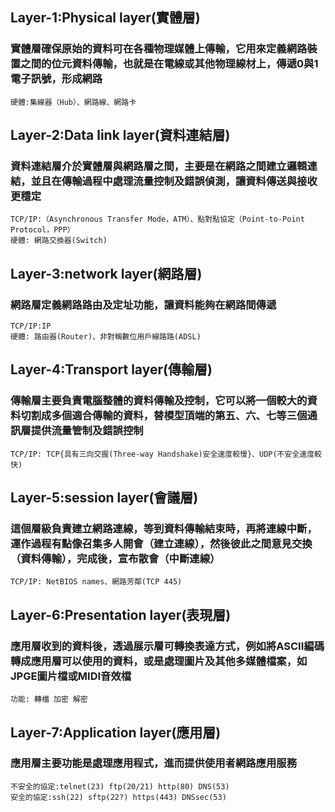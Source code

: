 ## Layer-1:Physical layer(實體層)
### 實體層確保原始的資料可在各種物理媒體上傳輸，它用來定義網路裝置之間的位元資料傳輸，也就是在電線或其他物理線材上，傳遞0與1電子訊號，形成網路
```
硬體:集線器（Hub）、網路線、網路卡
```
## Layer-2:Data link layer(資料連結層)
### 資料連結層介於實體層與網路層之間，主要是在網路之間建立邏輯連結，並且在傳輸過程中處理流量控制及錯誤偵測，讓資料傳送與接收更穩定
```
TCP/IP:（Asynchronous Transfer Mode，ATM）、點對點協定（Point-to-Point Protocol，PPP）
硬體: 網路交換器(Switch)
```
## Layer-3:network layer(網路層)
### 網路層定義網路路由及定址功能，讓資料能夠在網路間傳遞
```
TCP/IP:IP
硬體: 路由器(Router)、非對稱數位用戶線路路(ADSL)
```
## Layer-4:Transport layer(傳輸層)
### 傳輸層主要負責電腦整體的資料傳輸及控制，它可以將一個較大的資料切割成多個適合傳輸的資料，替模型頂端的第五、六、七等三個通訊層提供流量管制及錯誤控制
```
TCP/IP: TCP{具有三向交握(Three-way Handshake)安全速度較慢}、UDP(不安全速度較快)
```
## Layer-5:session layer(會議層)
### 這個層級負責建立網路連線，等到資料傳輸結束時，再將連線中斷，運作過程有點像召集多人開會（建立連線），然後彼此之間意見交換（資料傳輸），完成後，宣布散會（中斷連線）
```
TCP/IP: NetBIOS names、網路芳鄰(TCP 445)
```
## Layer-6:Presentation layer(表現層)
### 應用層收到的資料後，透過展示層可轉換表達方式，例如將ASCII編碼轉成應用層可以使用的資料，或是處理圖片及其他多媒體檔案，如JPGE圖片檔或MIDI音效檔
```
功能: 轉檔 加密 解密
```
## Layer-7:Application layer(應用層)
### 應用層主要功能是處理應用程式，進而提供使用者網路應用服務
```
不安全的協定:telnet(23) ftp(20/21) http(80) DNS(53)
安全的協定:ssh(22) sftp(22?) https(443) DNSsec(53)
```
